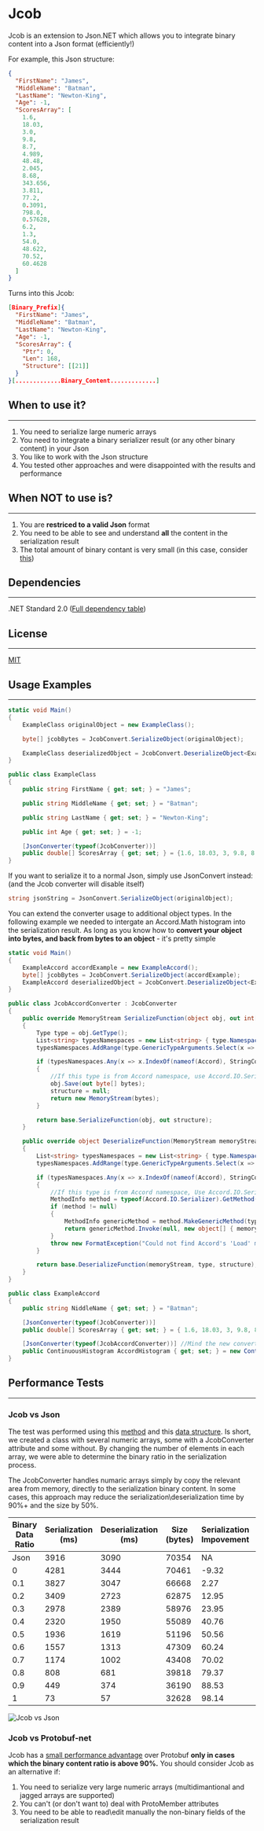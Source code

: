 # Jcob
Jcob is an extension to Json.NET which allows you to integrate binary content into a Json format (efficiently!)

For example, this Json structure:
```json
{
  "FirstName": "James",
  "MiddleName": "Batman",
  "LastName": "Newton-King",
  "Age": -1,
  "ScoresArray": [
    1.6,
    18.03,
    3.0,
    9.8,
    8.7,
    4.989,
    48.48,
    2.045,
    8.68,
    343.656,
    3.811,
    77.2,
    0.3091,
    798.0,
    0.57628,
    6.2,
    1.3,
    54.0,
    48.622,
    70.52,
    60.4628
  ]
}
```

Turns into this Jcob:
```json
[Binary_Prefix]{
  "FirstName": "James",
  "MiddleName": "Batman",
  "LastName": "Newton-King",
  "Age": -1,
  "ScoresArray": {
    "Ptr": 0,
    "Len": 168,
    "Structure": [[21]]
  }
}[.............Binary_Content.............]
```

## When to use it?
---------------
1. You need to serialize large numeric arrays 
2. You need to integrate a binary serializer result (or any other binary content) in your Json 
3. You like to work with the Json structure
4. You tested other approaches and were disappointed with the results and performance

## When **NOT** to use is?
-----------------------
1. You are **restriced to a valid Json** format 
2. You need to be able to see and understand **all** the content in the serialization result
3. The total amount of binary contant is very small (in this case, consider [this](https://stackoverflow.com/questions/1443158/binary-data-in-json-string-something-better-than-base64))

## Dependencies
------------
.NET Standard 2.0 ([Full dependency table](https://docs.microsoft.com/en-us/dotnet/standard/net-standard#net-implementation-support))

## License
-------
[MIT](../master/LICENSE)

## Usage Examples
--------------
```csharp
static void Main()
{
    ExampleClass originalObject = new ExampleClass();

    byte[] jcobBytes = JcobConvert.SerializeObject(originalObject);

    ExampleClass deserializedObject = JcobConvert.DeserializeObject<ExampleClass>(jcobBytes);
}

public class ExampleClass
{
    public string FirstName { get; set; } = "James";

    public string MiddleName { get; set; } = "Batman";

    public string LastName { get; set; } = "Newton-King";

    public int Age { get; set; } = -1;

    [JsonConverter(typeof(JcobConverter))]
    public double[] ScoresArray { get; set; } = {1.6, 18.03, 3, 9.8, 8.7, 4.989, 48.48, 2.045, 8.68, 343.656, 3.811, 77.2, 0.3091, 798, 0.57628, 6.2, 1.3, 54, 48.622, 70.52, 60.4628};
}
```

If you want to serialize it to a normal Json, simply use JsonConvert instead: (and the Jcob converter will disable itself)
```csharp
string jsonString = JsonConvert.SerializeObject(originalObject);
```

You can extend the converter usage to additional object types. In the following example we needed to intergate an Accord.Math histogram into the serialization result. 
As long as you know how to **convert your object into bytes, and back from bytes to an object** - it's pretty simple
```csharp
static void Main()
{
    ExampleAccord accordExample = new ExampleAccord();
    byte[] jcobBytes = JcobConvert.SerializeObject(accordExample);
    ExampleAccord deserializedObject = JcobConvert.DeserializeObject<ExampleAccord>(jcobBytes);
}

public class JcobAccordConverter : JcobConverter
{
    public override MemoryStream SerializeFunction(object obj, out int[][] structure)
    {
        Type type = obj.GetType();
        List<string> typesNamespaces = new List<string> { type.Namespace };
        typesNamespaces.AddRange(type.GenericTypeArguments.Select(x => x.Namespace));

        if (typesNamespaces.Any(x => x.IndexOf(nameof(Accord), StringComparison.CurrentCultureIgnoreCase) >= 0))
        {
            //If this type is from Accord namespace, use Accord.IO.Serializer.Save()
            obj.Save(out byte[] bytes);
            structure = null;
            return new MemoryStream(bytes);
        }

        return base.SerializeFunction(obj, out structure);
    }

    public override object DeserializeFunction(MemoryStream memoryStream, Type type, int[][] structure)
    {
        List<string> typesNamespaces = new List<string> { type.Namespace };
        typesNamespaces.AddRange(type.GenericTypeArguments.Select(x => x.Namespace));

        if (typesNamespaces.Any(x => x.IndexOf(nameof(Accord), StringComparison.CurrentCultureIgnoreCase) >= 0))
        {
            //If this type is from Accord namespace, Use Accord.IO.Serializer.Load()
            MethodInfo method = typeof(Accord.IO.Serializer).GetMethod("Load", new Type[] { typeof(byte[]), typeof(SerializerCompression) });
            if (method != null)
            {
                MethodInfo genericMethod = method.MakeGenericMethod(type);
                return genericMethod.Invoke(null, new object[] { memoryStream.ToArray(), SerializerCompression.None });
            }
            throw new FormatException("Could not find Accord's 'Load' method");
        }

        return base.DeserializeFunction(memoryStream, type, structure);
    }
}

public class ExampleAccord
{
    public string NiddleName { get; set; } = "Batman";

    [JsonConverter(typeof(JcobConverter))]
    public double[] ScoresArray { get; set; } = { 1.6, 18.03, 3, 9.8, 8.7 };

    [JsonConverter(typeof(JcobAccordConverter))] //Mind the new converter type
    public ContinuousHistogram AccordHistogram { get; set; } = new ContinuousHistogram(new []{1,2,3}, new Range(0,10));
}
```

## Performance Tests
-----------------
### Jcob vs Json
The test was performed using this [method](../master/OrYacobi.Jcob.Play/Business/PerformanceTests.cs) and this [data structure](../master/OrYacobi.Jcob.Play/Models/TestClass.cs). Is short, we created a class with several numeric arrays, some with a JcobConverter attribute and some without. By changing the number of elements in each array, we were able to determine the binary ratio in the serialization process. 

The JcobConverter handles numaric arrays simply by copy the relevant area from memory, directly to the serialization binary content. In some cases, this approach may reduce the serialization\deserialization time by 90%+ and the size by 50%.

Binary Data Ratio|Serialization (ms)|Deserialization (ms)|Size (bytes)|Serialization Impovement|Deserialization Improvement|Size Improvement
------------------|------------------|------------------|------------------|------------------|------------------|------------------|
Json|3916|3090|70354|NA|NA|NA
0|4281|3444|70461|-9.32|-11.46|-0.15
0.1|3827|3047|66668|2.27|1.39|5.24
0.2|3409|2723|62875|12.95|11.88|10.63
0.3|2978|2389|58976|23.95|22.69|16.17
0.4|2320|1950|55089|40.76|36.89|21.70
0.5|1936|1619|51196|50.56|47.61|27.23
0.6|1557|1313|47309|60.24|57.51|32.76
0.7|1174|1002|43408|70.02|67.57|38.30
0.8|808|681|39818|79.37|77.96|43.40
0.9|449|374|36190|88.53|87.90|48.56
1|73|57|32628|98.14|98.16|53.62

![Jcob vs Json](../master/Resources/20191109%20Jcob%20vs%20Json%20graph.png)
### Jcob vs Protobuf-net
Jcob has a [small performance advantage](../master/Resources/20191109%20Jcob%20Perfotmance%20Tests%20vs%20Json%20and%20Protobuf.xlsx) over Protobuf **only in cases which the binary content ratio is above 90%.** 
You should consider Jcob as an alternative if:
1. You need to serialize very large numeric arrays (multidimantional and jagged arrays are supported)
2. You can't (or don't want to) deal with ProtoMember attributes
3. You need to be able to read\edit manually the non-binary fields of the serialization result


